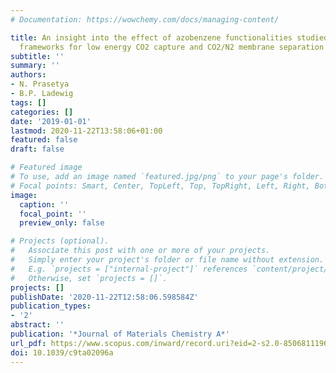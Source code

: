 ```yaml
---
# Documentation: https://wowchemy.com/docs/managing-content/

title: An insight into the effect of azobenzene functionalities studied in UiO-66
  frameworks for low energy CO2 capture and CO2/N2 membrane separation
subtitle: ''
summary: ''
authors:
- N. Prasetya
- B.P. Ladewig
tags: []
categories: []
date: '2019-01-01'
lastmod: 2020-11-22T13:58:06+01:00
featured: false
draft: false

# Featured image
# To use, add an image named `featured.jpg/png` to your page's folder.
# Focal points: Smart, Center, TopLeft, Top, TopRight, Left, Right, BottomLeft, Bottom, BottomRight.
image:
  caption: ''
  focal_point: ''
  preview_only: false

# Projects (optional).
#   Associate this post with one or more of your projects.
#   Simply enter your project's folder or file name without extension.
#   E.g. `projects = ["internal-project"]` references `content/project/deep-learning/index.md`.
#   Otherwise, set `projects = []`.
projects: []
publishDate: '2020-11-22T12:58:06.598584Z'
publication_types:
- '2'
abstract: ''
publication: '*Journal of Materials Chemistry A*'
url_pdf: https://www.scopus.com/inward/record.uri?eid=2-s2.0-85068111962&doi=10.1039%2fc9ta02096a&partnerID=40&md5=d2ebcdee5ce5e05b84ff31a7225812b4
doi: 10.1039/c9ta02096a
---
```

